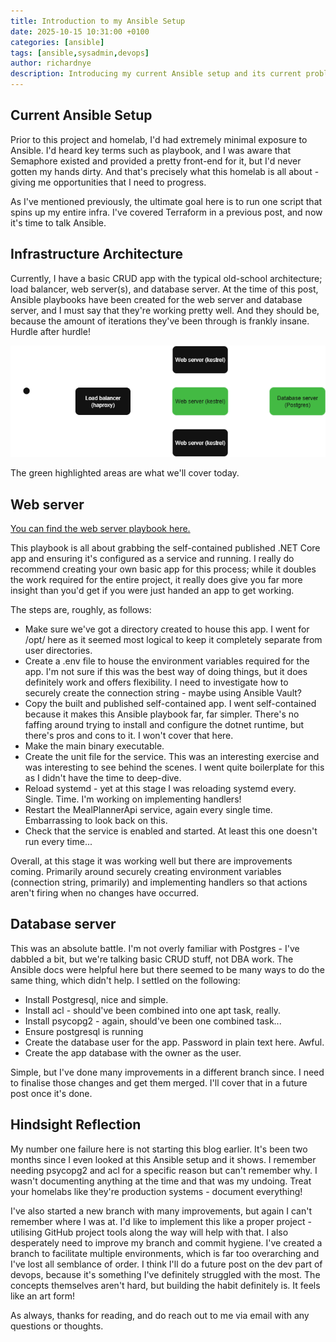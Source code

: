 ```yaml
---
title: Introduction to my Ansible Setup
date: 2025-10-15 10:31:00 +0100
categories: [ansible]
tags: [ansible,sysadmin,devops]
author: richardnye
description: Introducing my current Ansible setup and its current problems.
---
```


## Current Ansible Setup
Prior to this project and homelab, I'd had extremely minimal exposure to Ansible. I'd heard key terms such as playbook, and I was aware that Semaphore existed and provided a pretty front-end for it, but I'd never gotten my hands dirty. And that's precisely what this homelab is all about - giving me opportunities that I need to progress. 

As I've mentioned previously, the ultimate goal here is to run one script that spins up my entire infra. I've covered Terraform in a previous post, and now it's time to talk Ansible. 

## Infrastructure Architecture
Currently, I have a basic CRUD app with the typical old-school architecture; load balancer, web server(s), and database server. At the time of this post, Ansible playbooks have been created for the web server and database server, and I must say that they're working pretty well. And they should be, because the amount of iterations they've been through is frankly insane. Hurdle after hurdle! 

![App architecture diagram](../assets/images/app-architecture.png)

The green highlighted areas are what we'll cover today.

## Web server
[You can find the web server playbook here.](https://github.com/RichNye/homelab/blob/master/ansible/playbooks/setup_web.yaml)

This playbook is all about grabbing the self-contained published .NET Core app and ensuring it's configured as a service and running. I really do recommend creating your own basic app for this process; while it doubles the work required for the entire project, it really does give you far more insight than you'd get if you were just handed an app to get working. 

The steps are, roughly, as follows:
- Make sure we've got a directory created to house this app. I went for /opt/ here as it seemed most logical to keep it completely separate from user directories. 
- Create a .env file to house the environment variables required for the app. I'm not sure if this was the best way of doing things, but it does definitely work and offers flexibility. I need to investigate how to securely create the connection string - maybe using Ansible Vault?
- Copy the built and published self-contained app. I went self-contained because it makes this Ansible playbook far, far simpler. There's no faffing around trying to install and configure the dotnet runtime, but there's pros and cons to it. I won't cover that here.
- Make the main binary executable.
- Create the unit file for the service. This was an interesting exercise and was interesting to see behind the scenes. I went quite boilerplate for this as I didn't have the time to deep-dive. 
- Reload systemd - yet at this stage I was reloading systemd every. Single. Time. I'm working on implementing handlers!
- Restart the MealPlannerApi service, again every single time. Embarrassing to look back on this.
- Check that the service is enabled and started. At least this one doesn't run every time...

Overall, at this stage it was working well but there are improvements coming. Primarily around securely creating environment variables (connection string, primarily) and implementing handlers so that actions aren't firing when no changes have occurred.

## Database server
This was an absolute battle. I'm not overly familiar with Postgres - I've dabbled a bit, but we're talking basic CRUD stuff, not DBA work. The Ansible docs were helpful here but there seemed to be many ways to do the same thing, which didn't help. I settled on the following:
- Install Postgresql, nice and simple.
- Install acl - should've been combined into one apt task, really.
- Install psycopg2 - again, should've been one combined task...
- Ensure postgresql is running
- Create the database user for the app. Password in plain text here. Awful.
- Create the app database with the owner as the user.

Simple, but I've done many improvements in a different branch since. I need to finalise those changes and get them merged. I'll cover that in a future post once it's done. 

## Hindsight Reflection
My number one failure here is not starting this blog earlier. It's been two months since I even looked at this Ansible setup and it shows. I remember needing psycopg2 and acl for a specific reason but can't remember why. I wasn't documenting anything at the time and that was my undoing. Treat your homelabs like they're production systems - document everything! 

I've also started a new branch with many improvements, but again I can't remember where I was at. I'd like to implement this like a proper project - utilising GitHub project tools along the way will help with that. I also desperately need to improve my branch and commit hygiene. I've created a branch to facilitate multiple environments, which is far too overarching and I've lost all semblance of order. I think I'll do a future post on the dev part of devops, because it's something I've definitely struggled with the most. The concepts themselves aren't hard, but building the habit definitely is. It feels like an art form!

As always, thanks for reading, and do reach out to me via email with any questions or thoughts.

